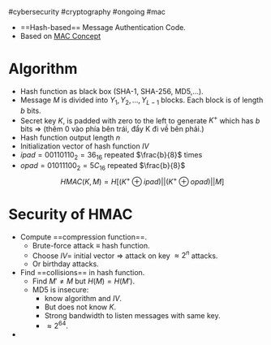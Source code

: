 #cybersecurity #cryptography #ongoing #mac

- ==Hash-based== Message Authentication Code.
- Based on [MAC Concept](MAC%20Concept.md)
# Algorithm
- Hash function as black box (SHA-1, SHA-256, MD5,...).
- Message $M$ is divided into $Y_1, Y_2,...,Y_{L-1}$ blocks. Each block is of length $b$ bits.
- Secret key $K$, is padded with zero to the left to generate $K^+$ which has $b$ bits => (thêm 0 vào phía bên trái, đẩy K đi về bên phải.)
- Hash function output length $n$
- Initialization vector of hash function $IV$ 
- $ipad=0011 0110_2=36_{16}$ repeated $\frac{b}{8}$ times
- $opad=01011100_2={5C}_{16}$ repeated $\frac{b}{8}$ 
$$HMAC(K, M)=H[(K^+ \oplus ipad) || (K^+ \oplus opad) || M]$$

# Security of HMAC
- Compute ==compression function==.
	- Brute-force attack $\equiv$ hash function.
	- Choose $IV=$ initial vector => attack on key $\approx 2^n$ attacks. 
	- Or birthday attacks.
- Find ==collisions== in hash function.
	- Find $M' \neq M$ but $H(M)=H(M')$. 
	- MD5 is insecure:
		- know algorithm and $IV$.
		- But does not know $K$.
		- Strong bandwidth to listen messages with same key.
		- $\approx 2^{64}$.
- 


